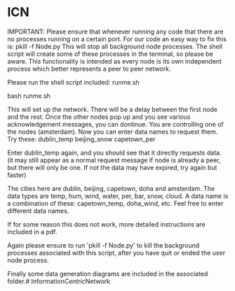 # ICN

IMPORTANT: Please ensure that whenever running any code that there are no processes running on a certain port. For our code an easy way to fix this is:
pkill -f Node.py
This will stop all background node processes. The shell script will create some of these processes in the terminal, so please be aware.
This functionality is intended as every node is its own independent process which better represents a peer to peer network.



Please run the shell script included: runme.sh

bash runme.sh

This will set up the network. There will be a delay between the first node and the rest. Once the other nodes pop up and you see various acknowledgement messages, you can dontinue. You are controlling one of the nodes (amsterdam). Now you can enter data names to request them. Try these:
dublin_temp
beijing_snow
capetown_per

Enter dublin_temp again, and you should see that it directly requests data. (it may still appear as a normal request message if node is already a peer, but there will only be one. If not the data may have expired, try again but faster)

The cities here are dublin, beijing, capetown, doha and amsterdam. The data types are temp, hum, wind, water, per, bar, snow, cloud.
A data name is a combination of these: capetown_temp, doha_wind, etc. Feel free to enter different data names.

If for some reason this does not work, more detailed instructions are included in a pdf. 

Again please ensure to run 'pkill -f Node.py' to kill the background processes associated with this script, after you have quit or ended the user node process.

Finally some data generation diagrams are included in the associated folder.#   I n f o r m a t i o n _ C e n t r i c _ N e t w o r k  
 